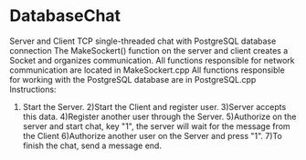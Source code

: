 # DatabaseChat
Server and Client TCP single-threaded chat with PostgreSQL database connection
The MakeSockert() function on the server and client creates a Socket and organizes communication. All functions responsible for network communication are located in MakeSockert.cpp
All functions responsible for working with the PostgreSQL database are in PostgreSQL.cpp
Instructions: 
1) Start the Server. 
2)Start the Client and register user. 
3)Server accepts this data. 
4)Register another user through the Server. 
5)Authorize on the server and start chat, key "1", the server will wait for the message from the Client 
6)Authorize another user on the Server and press "1". 
7)To finish the chat, send a message end.
